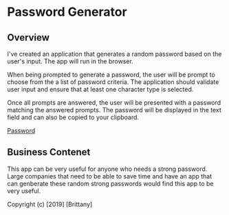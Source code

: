 # Password Generator


## Overview

I've created an application that generates a random password based on the user's input. The app will run in the browser.
 
When being prompted to generate a password, the user will be prompt to choose from the a list of password criteria. The application should validate user input and ensure that at least one character type is selected.

Once all prompts are answered, the user will be presented with a password matching the answered prompts. The password will be displayed in the text field and can also be copied to your clipboard.


[Password](passwordgenerator.png)

## Business Contenet

This app can be very useful for anyone who needs a strong password. Large companies that need to be able to save time and have an app that can genberate these random strong passwords would find this app to be very useful.


Copyright (c) [2019] [Brittany]